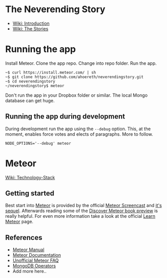 # The Neverending Story
* [Wiki: Introduction](https://github.com/ahoereth/neverendingstory/wiki)
* [Wiki: The Stories](https://github.com/ahoereth/neverendingstory/wiki/The-Stories)

# Running the app
Install Meteor. Clone the app repo. Change into repo folder. Run the app.

    ~$ curl https://install.meteor.com/ | sh
    ~$ git clone https://github.com/ahoereth/neverendingstory.git
    ~$ cd neverendingstory
    ~/neverendingstory$ meteor

Don't run the app in your Dropbox folder or similar. The local Mongo database can get huge.

## Running the app during development
During development run the app using the `--debug` option. This, at the moment, enables force votes and elects of paragraphs. More to follow.

    NODE_OPTIONS='--debug' meteor

# Meteor
[Wiki: Technology-Stack](https://github.com/ahoereth/neverendingstory/wiki/Technology-Stack)

## Getting started
Best start into [Meteor](https://meteor.com) is provided by the official [Meteor Screencast](https://www.meteor.com/screencast) and [it's sequel](https://www.meteor.com/authcast). Afterwards reading some of the [Discover Meteor book preview](http://book.discovermeteor.com) is really helpful. For even more information take a look at the official [Learn Meteor](https://www.meteor.com/learn-meteor) page.

## References
* [Meteor Manual](http://manual.meteor.com)
* [Meteor Documentation](http://docs.meteor.com)
* [Unofficial Meteor FAQ](https://github.com/oortcloud/unofficial-meteor-faq)
* [MongoDB Operators](http://docs.mongodb.org/manual/reference/operator)
* Add more here..
